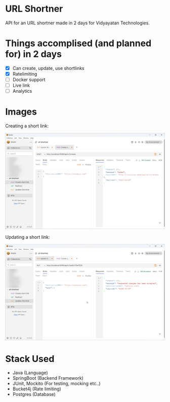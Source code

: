 # URL Shortner

API for an URL shortner made in 2 days for Vidyayatan Technologies. 

# Things accomplised (and planned for) in 2 days

- [x] Can create, update, use shortlinks
- [x] Ratelimiting
- [ ] Docker support
- [ ] Live link
- [ ] Analytics

# Images

Creating a short link: 

![Creating a shortlink](src/main/resources/static/images/screenshots/Bruno_wN7SI8Tsq3.png)

Updating a short link: 

![Creating a shortlink](src/main/resources/static/images/screenshots/Bruno_B9ud2gNBzY.png)

# Stack Used

- Java (Language)
- SpringBoot (Backend Framework)
- JUnit, Mockito (For testing, mocking etc..)
- Bucket4j (Rate limiting)
- Postgres (Database)

